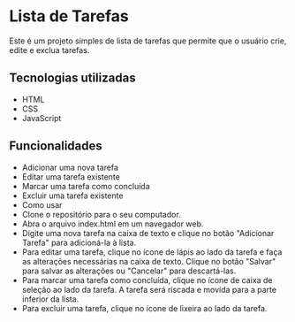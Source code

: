 # Lista de Tarefas
Este é um projeto simples de lista de tarefas que permite que o usuário crie, edite e exclua tarefas.

## Tecnologias utilizadas
 - HTML
 - CSS
 - JavaScript

## Funcionalidades
- Adicionar uma nova tarefa
- Editar uma tarefa existente
- Marcar uma tarefa como concluída
- Excluir uma tarefa existente
- Como usar
- Clone o repositório para o seu computador.
- Abra o arquivo index.html em um navegador web.
- Digite uma nova tarefa na caixa de texto e clique no botão "Adicionar Tarefa" para adicioná-la à lista.
- Para editar uma tarefa, clique no ícone de lápis ao lado da tarefa e faça as alterações necessárias na caixa de texto. Clique no botão "Salvar" para salvar as alterações ou "Cancelar" para descartá-las.
- Para marcar uma tarefa como concluída, clique no ícone de caixa de seleção ao lado da tarefa. A tarefa será riscada e movida para a parte inferior da lista.
- Para excluir uma tarefa, clique no ícone de lixeira ao lado da tarefa.